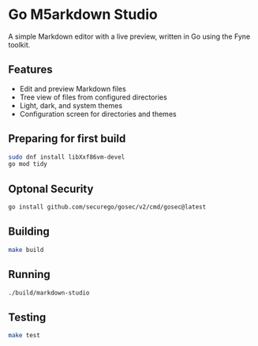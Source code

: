 # Go M5arkdown Studio

A simple Markdown editor with a live preview, written in Go using the Fyne toolkit.

## Features
- Edit and preview Markdown files
- Tree view of files from configured directories
- Light, dark, and system themes
- Configuration screen for directories and themes

## Preparing for first build
```sh
sudo dnf install libXxf86vm-devel
go mod tidy
```

## Optonal Security
```sh
go install github.com/securego/gosec/v2/cmd/gosec@latest

```

## Building

```sh
make build
```

## Running

```sh
./build/markdown-studio
```

## Testing

```sh
make test
```
